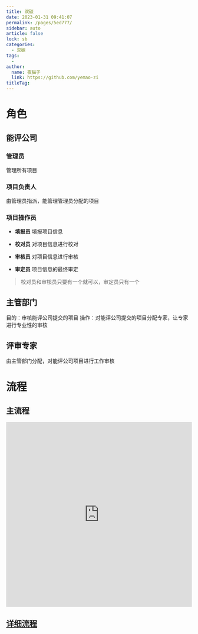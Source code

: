 ```yaml
---
title: 双碳
date: 2023-01-31 09:41:07
permalink: /pages/5ed777/
sidebar: auto
article: false
lock: sb
categories:
  - 双碳
tags:
  - 
author: 
  name: 夜猫子
  link: https://github.com/yemao-zi
titleTag: 
---
```


# 角色

## 能评公司

### 管理员

管理所有项目

### 项目负责人

由管理员指派，能管理管理员分配的项目

### 项目操作员

- **填报员**
  填报项目信息

- **校对员**
  对项目信息进行校对

- **审核员**
  对项目信息进行审核

- **审定员**
  项目信息的最终审定

> 校对员和审核员只要有一个就可以，审定员只有一个

## 主管部门

目的：审核能评公司提交的项目
操作：对能评公司提交的项目分配专家，让专家进行专业性的审核

## 评审专家

由主管部门分配，对能评公司项目进行工作审核



# 流程

## 主流程

<iframe width="100%" height="500" frameborder="0" scrolling="No" leftmargin="0" topmargin="0" src="https://www.processon.com/embed/668522e43def9f52ed8c7270"></iframe>

## [详细流程](https://www.kdocs.cn/l/cpnnm2G5uiw0)

